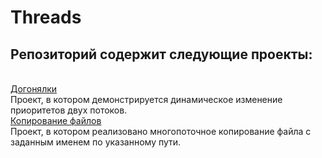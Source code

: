# Threads
<h2>Репозиторий содержит следующие проекты: </h2><br>
<a href="">Догонялки</a><br>
Проект, в котором демонстрируется динамическое изменение приоритетов двух потоков.<br>
<a href="">Копирование файлов</a><br>
Проект, в котором реализовано многопоточное копирование файла с заданным именем по указанному пути.<br>
